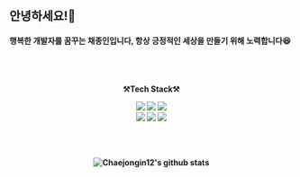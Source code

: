 <h2>안녕하세요!🫠</h2>
<h4>행복한 개발자를 꿈꾸는 채종인입니다, 항상 긍정적인 세상을 만들기 위해 노력합니다😆<h4>
    <br>
<br>

<p align="center">
    <Strong>⚒️Tech Stack⚒️</Strong>
</p>

<p align="center" display="inline-block">
    <img src="https://img.shields.io/badge/JAVA-007396?style=for-the-badge&logo=java&logoColor=white"> 
    <img src="https://img.shields.io/badge/Spring-6DB33F?style=for-the-badge&logo=Spring&logoColor=white">
    <img src="https://img.shields.io/badge/SpringBoot-6DB33F?style=for-the-badge&logo=SpringBoot&logoColor=white">
    <br>
    <img src="https://img.shields.io/badge/Kotlin-7F52FF?style=for-the-badge&logo=Kotlin&logoColor=white">
    <img src="https://img.shields.io/badge/AndroidStudio-3DDC84?style=for-the-badge&logo=AndroidStudio&logoColor=white">    
    <img src="https://img.shields.io/badge/Android-3DDC84?style=for-the-badge&logo=Android&logoColor=white">
</p><br>

<br>

<div align=center>
    
![Chaejongin12's github stats](https://github-readme-stats.vercel.app/api?username=Chaejongin12&show_icons=true)
</div>
